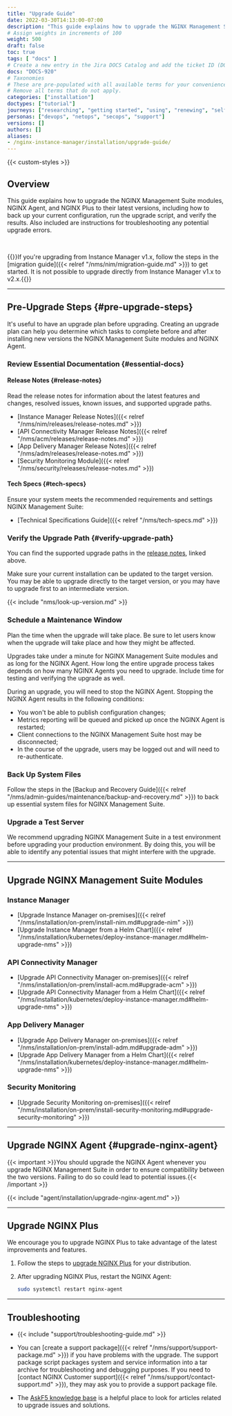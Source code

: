 ```yaml
---
title: "Upgrade Guide"
date: 2022-03-30T14:13:00-07:00
description: "This guide explains how to upgrade the NGINX Management Suite modules, NGINX Agent, and NGINX Plus."
# Assign weights in increments of 100
weight: 500
draft: false
toc: true
tags: [ "docs" ]
# Create a new entry in the Jira DOCS Catalog and add the ticket ID (DOCS-<number>) below
docs: "DOCS-920"
# Taxonomies
# These are pre-populated with all available terms for your convenience.
# Remove all terms that do not apply.
categories: ["installation"]
doctypes: ["tutorial"]
journeys: ["researching", "getting started", "using", "renewing", "self service"]
personas: ["devops", "netops", "secops", "support"]
versions: []
authors: []
aliases:
- /nginx-instance-manager/installation/upgrade-guide/
---
```


{{< custom-styles >}}

## Overview

This guide explains how to upgrade the NGINX Management Suite modules, NGINX Agent, and NGINX Plus to their latest versions, including how to back up your current configuration, run the upgrade script, and verify the results. Also included are instructions for troubleshooting any potential upgrade errors.

<br>

{{<see-also>}}If you're upgrading from Instance Manager v1.x, follow the steps in the [migration guide]({{< relref "/nms/nim/migration-guide.md" >}}) to get started. It is not possible to upgrade directly from Instance Manager v1.x to v2.x.{{</see-also>}}

---

## Pre-Upgrade Steps {#pre-upgrade-steps}

It's useful to have an upgrade plan before upgrading. Creating an upgrade plan can help you determine which tasks to complete before and after installing new versions the NGINX Management Suite modules and NGINX Agent.

### Review Essential Documentation {#essential-docs}

#### Release Notes {#release-notes}

Read the release notes for information about the latest features and changes, resolved issues, known issues, and supported upgrade paths.

- [Instance Manager Release Notes]({{< relref "/nms/nim/releases/release-notes.md" >}})
- [API Connectivity Manager Release Notes]({{< relref "/nms/acm/releases/release-notes.md" >}})
- [App Delivery Manager Release Notes]({{< relref "/nms/adm/releases/release-notes.md" >}})
- [Security Monitoring Module]({{< relref "/nms/security/releases/release-notes.md" >}})

#### Tech Specs {#tech-specs}

Ensure your system meets the recommended requirements and settings NGINX Management Suite:

- [Technical Specifications Guide]({{< relref "/nms/tech-specs.md" >}})

### Verify the Upgrade Path {#verify-upgrade-path}

You can find the supported upgrade paths in the [release notes](#release-notes), linked above.

Make sure your current installation can be updated to the target version. You may be able to upgrade directly to the target version, or you may have to upgrade first to an intermediate version.

{{< include "nms/look-up-version.md" >}}

### Schedule a Maintenance Window

Plan the time when the upgrade will take place. Be sure to let users know when the upgrade will take place and how they might be affected.

Upgrades take under a minute for NGINX Management Suite modules and as long for the NGINX Agent. How long the entire upgrade process takes depends on how many NGINX Agents you need to upgrade. Include time for testing and verifying the upgrade as well.

During an upgrade, you will need to stop the NGINX Agent. Stopping the NGINX Agent results in the following conditions:

- You won't be able to publish configuration changes;
- Metrics reporting will be queued and picked up once the NGINX Agent is restarted;
- Client connections to the NGINX Management Suite host may be disconnected;
- In the course of the upgrade, users may be logged out and will need to re-authenticate.

### Back Up System Files

Follow the steps in the [Backup and Recovery Guide]({{< relref "/nms/admin-guides/maintenance/backup-and-recovery.md" >}}) to back up essential system files for NGINX Management Suite.

### Upgrade a Test Server

We recommend upgrading NGINX Management Suite in a test environment before upgrading your production environment. By doing this, you will be able to identify any potential issues that might interfere with the upgrade.

---

## Upgrade NGINX Management Suite Modules

### Instance Manager

- [Upgrade Instance Manager on-premises]({{< relref "/nms/installation/on-prem/install-nim.md#upgrade-nim" >}})
- [Upgrade Instance Manager from a Helm Chart]({{< relref "/nms/installation/kubernetes/deploy-instance-manager.md#helm-upgrade-nms" >}})

### API Connectivity Manager

- [Upgrade API Connectivity Manager on-premises]({{< relref "/nms/installation/on-prem/install-acm.md#upgrade-acm" >}})
- [Upgrade API Connectivity Manager from a Helm Chart]({{< relref "/nms/installation/kubernetes/deploy-instance-manager.md#helm-upgrade-nms" >}})

### App Delivery Manager

- [Upgrade App Delivery Manager on-premises]({{< relref "/nms/installation/on-prem/install-adm.md#upgrade-adm" >}})
- [Upgrade App Delivery Manager from a Helm Chart]({{< relref "/nms/installation/kubernetes/deploy-instance-manager.md#helm-upgrade-nms" >}})

### Security Monitoring

- [Upgrade Security Monitoring on-premises]({{< relref "/nms/installation/on-prem/install-security-monitoring.md#upgrade-security-monitoring" >}})

---

## Upgrade NGINX Agent {#upgrade-nginx-agent}

{{< important >}}You should upgrade the NGINX Agent whenever you upgrade NGINX Management Suite in order to ensure compatibility between the two versions. Failing to do so could lead to potential issues.{{< /important >}}

{{< include "agent/installation/upgrade-nginx-agent.md" >}}

---

## Upgrade NGINX Plus

We encourage you to upgrade NGINX Plus to take advantage of the latest improvements and features.

1. Follow the steps to [upgrade NGINX Plus](https://docs.nginx.com/nginx/admin-guide/installing-nginx/installing-nginx-plus/#upgrading-nginx-plus) for your distribution.

2. After upgrading NGINX Plus, restart the NGINX Agent:

   ```bash
   sudo systemctl restart nginx-agent
   ```

---

## Troubleshooting

- {{< include "support/troubleshooting-guide.md" >}}

- You can [create a support package]({{< relref "/nms/support/support-package.md" >}}) if you have problems with the upgrade. The support package script packages system and service information into a tar archive for troubleshooting and debugging purposes. If you need to [contact NGINX Customer support]({{< relref "/nms/support/contact-support.md" >}}), they may ask you to provide a support package file.
- The [AskF5 knowledge base](https://support.f5.com/csp/home) is a helpful place to look for articles related to upgrade issues and solutions.
